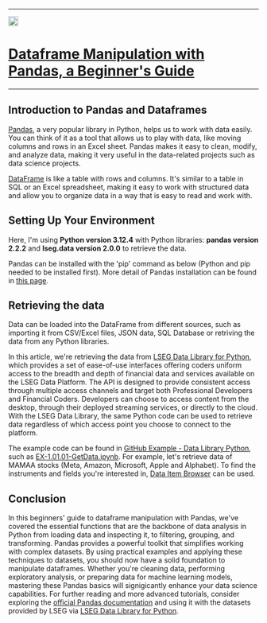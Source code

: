 ----
<div style="display: flex; align-items: center;">
    <img src="https://developers.lseg.com/content/dam/devportal/icons/logo/lseg-logo.svg" width="20%" style="vertical-align: top;">
</div>

# [Dataframe Manipulation with Pandas, a Beginner's Guide](https://developers.lseg.com/en/article-catalog/article/dataframe-manipulation-with-pandas-a-beginners-guide)

----

## Introduction to Pandas and Dataframes

[Pandas](https://pandas.pydata.org/), a very popular library in Python, helps us to work with data easily. You can think of it as a tool that allows us to play with data, like moving columns and rows in an Excel sheet. Pandas makes it easy to clean, modify, and analyze data, making it very useful in the data-related projects such as data science projects.

[DataFrame](https://pandas.pydata.org/docs/reference/frame.html#dataframe) is like a table with rows and columns. It's similar to a table in SQL or an Excel spreadsheet, making it easy to work with structured data and allow you to organize data in a way that is easy to read and work with.

## Setting Up Your Environment
Here, I'm using **Python version 3.12.4** with Python libraries: **pandas version 2.2.2** and **lseg.data version 2.0.0** to retrieve the data.

Pandas can be installed with the 'pip' command as below (Python and pip needed to be installed first). More detail of Pandas installation can be found in [this page](https://pandas.pydata.org/docs/getting_started/install.html).

## Retrieving the data
Data can be loaded into the DataFrame from different sources, such as importing it from CSV/Excel files, JSON data, SQL Database or retriving the data from any Python libraries.

In this article, we're retrieving the data from [LSEG Data Library for Python](https://developers.lseg.com/en/api-catalog/lseg-data-platform/lseg-data-library-for-python), which provides a set of ease-of-use interfaces offering coders uniform access to the breadth and depth of financial data and services available on the LSEG Data Platform. The API is designed to provide consistent access through multiple access channels and target both Professional Developers and Financial Coders. Developers can choose to access content from the desktop, through their deployed streaming services, or directly to the cloud. With the LSEG Data Library, the same Python code can be used to retrieve data regardless of which access point you choose to connect to the platform.

The example code can be found in [GitHub Example - Data Library Python](https://github.com/LSEG-API-Samples/Example.DataLibrary.Python/tree/lseg-data-examples), such as [EX-1.01.01-GetData.ipynb](https://github.com/LSEG-API-Samples/Example.DataLibrary.Python/blob/lseg-data-examples/Examples/1-Access/EX-1.01.01-GetData.ipynb). For example, let's retrieve data of MAMAA stocks (Meta, Amazon, Microsoft, Apple and Alphabet). To find the instruments and fields you're interested in, [Data Item Browser](https://developers.lseg.com/en/video-catalog/data-item-browser) can be used.

## Conclusion
In this beginners' guide to dataframe manipulation with Pandas, we've covered the essential functions that are the backbone of data analysis in Python from loading data and inspecting it, to filtering, grouping, and transforming. Pandas provides a powerful toolkit that simplifies working with complex datasets. By using practical examples and applying these techniques to datasets, you should now have a solid foundation to manipulate dataframes. Whether you're cleaning data, performing exploratory analysis, or preparing data for machine learning models, mastering these Pandas basics will signigicantly enhance your data science capabilities.
For further reading and more advanced tutorials, consider exploring the [official Pandas documentation](https://pandas.pydata.org/docs/getting_started/index.html) and using it with the datasets provided by LSEG via [LSEG Data Library for Python](https://developers.lseg.com/en/api-catalog/lseg-data-platform/lseg-data-library-for-python).
